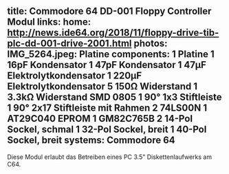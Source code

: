 title: Commodore 64 DD-001 Floppy Controller Modul
links:
    home: http://news.ide64.org/2018/11/floppy-drive-tib-plc-dd-001-drive-2001.html
photos:
    IMG_5264.jpeg: Platine
components:
    1 Platine
    1 16pF Kondensator
    1 47pF Kondensator
    1 47µF Elektrolytkondensator
    1 220µF Elektrolytkondensator
    5 150Ω Widerstand
    1 3.3kΩ Widerstand SMD 0805
    1 90° 1x3 Stiftleiste
    1 90° 2x17 Stiftleiste mit Rahmen
    2 74LS00N
    1 AT29C040 EPROM
    1 GM82C765B
    2 14-Pol Sockel, schmal
    1 32-Pol Sockel, breit
    1 40-Pol Sockel, breit
systems:
    Commodore 64
---
Diese Modul erlaubt das Betreiben eines PC 3.5" Diskettenlaufwerks am C64.
